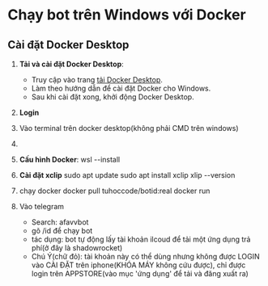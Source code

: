 # Chạy bot trên Windows với Docker

## Cài đặt Docker Desktop

1. **Tải và cài đặt Docker Desktop**:
   - Truy cập vào trang [tải Docker Desktop](https://www.docker.com/products/docker-desktop).
   - Làm theo hướng dẫn để cài đặt Docker cho Windows.
   - Sau khi cài đặt xong, khởi động Docker Desktop.
2. **Login**
3. Vào terminal trên docker desktop(không phải CMD trên windows)
4. 
2. **Cấu hình Docker**:
     wsl --install
4. **Cài đặt xclip**
   sudo apt update
   sudo apt install xclip
   xlip --version

5. chạy docker
 docker pull tuhoccode/botid:real
docker run

7. Vào telegram
   - Search: afavvbot
   - gõ /id để chạy bot
   - tác dụng: bot tự động lấy tài khoản ilcoud để tải một ứng dụng trả phí(ở đây là shadowrocket)
   - Chú Ý(chữ đỏ): tài khoản này có thể dùng nhưng không được LOGIN vào CÀI ĐẶT trên iphone(KHÓA MÁY không cứu được), chỉ được login trên APPSTORE(vào mục 'ứng dụng' để tải và đăng xuất ra)
